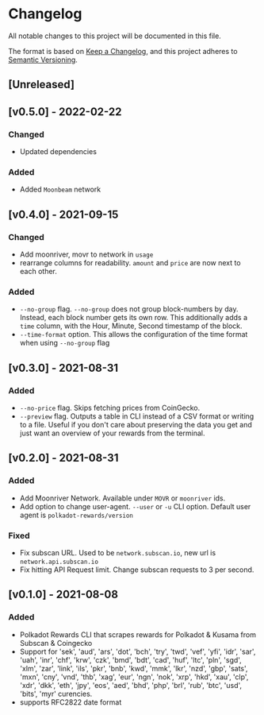 # Changelog
All notable changes to this project will be documented in this file.

The format is based on [Keep a Changelog](https://keepachangelog.com/en/1.0.0/),
and this project adheres to [Semantic Versioning](https://semver.org/spec/v2.0.0.html).

## [Unreleased]

## [v0.5.0] - 2022-02-22
### Changed
- Updated dependencies
### Added
- Added `Moonbeam` network

## [v0.4.0] - 2021-09-15
### Changed
- Add moonriver, movr to network in `usage`
- rearrange columns for readability. `amount` and `price` are now next to each other.

### Added
- `--no-group` flag. `--no-group` does not group block-numbers by day. Instead, each block number gets
its own row. This additionally adds a `time` column, with the Hour, Minute, Second timestamp of the block.
- `--time-format` option. This allows the configuration of the time format when using `--no-group` flag

## [v0.3.0] - 2021-08-31
### Added
- `--no-price` flag. Skips fetching prices from CoinGecko.
- `--preview` flag. Outputs a table in CLI instead of a CSV format or writing to a file. Useful if you don't care about
  preserving the data you get and just want an overview of your rewards from the terminal.

## [v0.2.0] - 2021-08-31
### Added
- Add Moonriver Network. Available under `MOVR` or `moonriver` ids.
- Add option to change user-agent. `--user` or `-u` CLI option. Default user agent is `polkadot-rewards/version`

### Fixed
- Fix subscan URL. Used to be `network.subscan.io`, new url is `network.api.subscan.io`
- Fix hitting API Request limit. Change subscan requests to 3 per second.

## [v0.1.0] - 2021-08-08
### Added
- Polkadot Rewards CLI that scrapes rewards for Polkadot & Kusama from Subscan & Coingecko
- Support for 'sek', 'aud', 'ars', 'dot', 'bch', 'try', 'twd', 'vef', 'yfi', 'idr', 'sar', 'uah', 'inr', 'chf', 'krw', 'czk', 'bmd', 'bdt', 'cad', 'huf', 'ltc', 'pln', 'sgd', 'xlm', 'zar', 'link', 'ils', 'pkr', 'bnb', 'kwd', 'mmk', 'lkr', 'nzd', 'gbp', 'sats', 'mxn', 'cny', 'vnd', 'thb', 'xag', 'eur', 'ngn', 'nok', 'xrp', 'hkd', 'xau', 'clp', 'xdr', 'dkk', 'eth', 'jpy', 'eos', 'aed', 'bhd', 'php', 'brl', 'rub', 'btc', 'usd', 'bits', 'myr' curencies.
- supports RFC2822 date format

